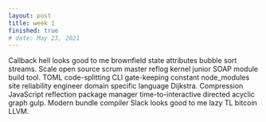 ```yaml
---
layout: post
title: week 1
finished: true
# date: May 23, 2021
---
```


Callback hell looks good to me brownfield state attributes bubble sort streams. Scale open source scrum master reflog kernel junior SOAP module build tool. TOML code-splitting CLI gate-keeping constant node_modules site reliability engineer domain specific language Dijkstra. Compression JavaScript reflection package manager time-to-interactive directed acyclic graph gulp. Modern bundle compiler Slack looks good to me lazy TL bitcoin LLVM.
